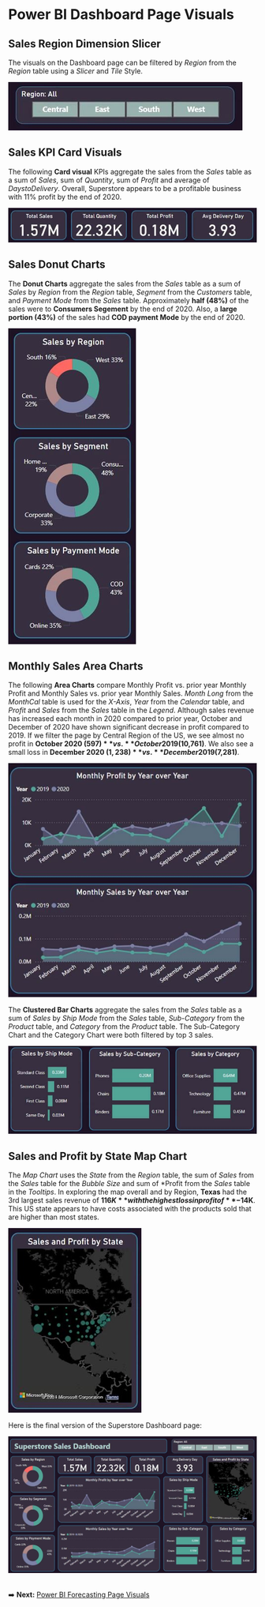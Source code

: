 # Power BI Dashboard Page Visuals

## Sales Region Dimension Slicer

The visuals on the Dashboard page can be filtered by *Region* from the *Region* table using a *Slicer* and *Tile* Style.

![Dashboard Region Slicer](https://github.com/danvuk567/Predictive-Sales-Forecasting/blob/main/images/Power_BI_Dashboard_Region_Slicer.jpg?raw=true)

## Sales KPI Card Visuals

The following **Card visual** KPIs aggregate the sales from the *Sales* table as a sum of *Sales*, sum of *Quantity*, sum of *Profit* and average of *DaystoDelivery*. Overall, Superstore appears to be a profitable business with 11% profit by the end of 2020.

![Dashboard Sales KPI Cards](https://github.com/danvuk567/Predictive-Sales-Forecasting/blob/main/images/Power_BI_Dashboard_Sales_KPI_Cards.jpg?raw=true)

## Sales Donut Charts

The **Donut Charts** aggregate the sales from the *Sales* table as a sum of *Sales* by *Region* from the *Region* table, *Segment* from the *Customers* table, and *Payment Mode* from the *Sales* table. Approximately **half (48%)** of the sales were to **Consumers Segement** by the end of 2020. Also, a **large portion (43%)** of the sales had **COD payment Mode** by the end of 2020.

![Dashboard Donut Charts](https://github.com/danvuk567/Predictive-Sales-Forecasting/blob/main/images/Power_BI_Dashboard_Donut_Charts.jpg?raw=true)

## Monthly Sales Area Charts

The following **Area Charts** compare Monthly Profit vs. prior year Monthly Profit and Monthly Sales vs. prior year Monthly Sales. *Month Long* from the *MonthCal* table is used for the *X-Axis*, *Year* from the *Calendar* table, and *Profit* and *Sales* from the *Sales* table in the *Legend*. Although sales revenue has increased each month in 2020 compared to prior year, October and December of 2020 have shown significant decrease in profit compared to 2019. If we filter the page by Central Region of the US, we see almost no profit in **October 2020 ($597)** vs. **October 2019 ($10,761)**. We also see a small loss in **December 2020 ($1,238)** vs. **December 2019 ($7,281)**.

![Dashboard Area Charts](https://github.com/danvuk567/Predictive-Sales-Forecasting/blob/main/images/Power_BI_Dashboard_Area_Charts.jpg?raw=true)

The **Clustered Bar Charts** aggregate the sales from the *Sales* table as a sum of *Sales* by *Ship Mode* from the *Sales* table, *Sub-Category* from the *Product* table, and *Category* from the *Product* table. 
The Sub-Category Chart and the Category Chart were both filtered by top 3 sales.

![Dashboard Clustered Bar Charts](https://github.com/danvuk567/Predictive-Sales-Forecasting/blob/main/images/Power_BI_Dashboard_Clustered_Bar_Charts.jpg?raw=true)

## Sales and Profit by State Map Chart

The *Map Chart* uses the *State* from the *Region* table, the sum of *Sales* from the *Sales* table for the *Bubble Size* and sum of *Profit from the *Sales* table in the *Tooltips*. In exploring the map overall and 
by Region, **Texas** had the 3rd largest sales revenue of **$116K** with the highest loss in profit of **-$14K**. This US state appears to have costs associated with the products sold that are higher than most states.

![Dashboard Map Chart](https://github.com/danvuk567/Predictive-Sales-Forecasting/blob/main/images/Power_BI_Dashboard_Map_Chart.jpg?raw=true)

Here is the final version of the Superstore Dashboard page:

![Dashboard Page](https://github.com/danvuk567/Predictive-Sales-Forecasting/blob/main/images/Power_BI-Dashboard-Page.jpg?raw=true)<br/><br/>

:arrow_right: **Next:** [Power BI Forecasting Page Visuals](https://github.com/danvuk567/Predictive-Sales-Forecasting/tree/main/Power_BI-Forecasting-Page-Visuals)

